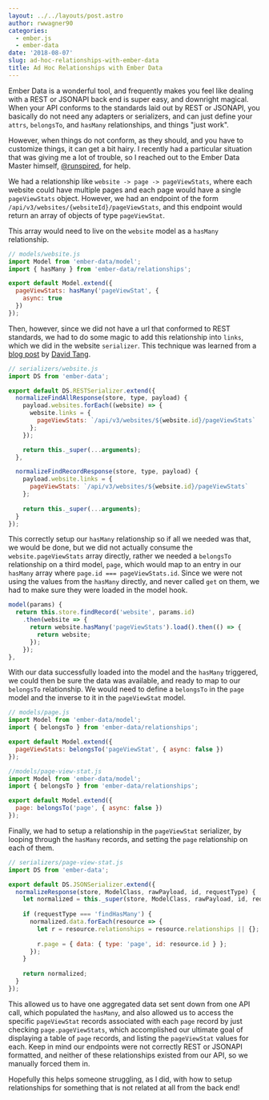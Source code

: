 ```yaml
---
layout: ../../layouts/post.astro
author: rwwagner90
categories: 
  - ember.js
  - ember-data
date: '2018-08-07'
slug: ad-hoc-relationships-with-ember-data
title: Ad Hoc Relationships with Ember Data
---
```


Ember Data is a wonderful tool, and frequently makes you feel like dealing with a REST or JSONAPI back end 
is super easy, and downright magical. When your API conforms to the standards laid out by REST or JSONAPI, 
you basically do not need any adapters or serializers, and can just define your `attrs`, `belongsTo`, and 
`hasMany` relationships, and things "just work".

However, when things do not conform, as they should, and you have to customize things, it can get a bit hairy.
I recently had a particular situation that was giving me a lot of trouble, so I reached out to the Ember Data 
Master himself, [@runspired](https://twitter.com/Runspired), for help.

We had a relationship like `website -> page -> pageViewStats`, where each website could have multiple pages and each
page would have a single `pageViewStats` object. However, we had an endpoint of the form 
`/api/v3/websites/{websiteId}/pageViewStats`, and this endpoint would return an array of objects 
of type `pageViewStat`. 

This array would need to live on the `website` model as a `hasMany` relationship.

```js
// models/website.js
import Model from 'ember-data/model';
import { hasMany } from 'ember-data/relationships';

export default Model.extend({
  pageViewStats: hasMany('pageViewStat', {
    async: true
  })
});  
```

Then, however, since we did not have a url that conformed to REST standards, we had to do some magic to 
add this relationship into `links`, which we did in the website `serializer`. This technique was learned
from a [blog post](https://thejsguy.com/2016/02/21/handling-nested-resources-in-ember-data.html) by 
[David Tang](https://twitter.com/iamdtang).

```js
// serializers/website.js
import DS from 'ember-data';

export default DS.RESTSerializer.extend({
  normalizeFindAllResponse(store, type, payload) {
    payload.websites.forEach((website) => {
      website.links = {
        pageViewStats: `/api/v3/websites/${website.id}/pageViewStats`
      };
    });

    return this._super(...arguments);
  },

  normalizeFindRecordResponse(store, type, payload) {
    payload.website.links = {
      pageViewStats: `/api/v3/websites/${website.id}/pageViewStats`
    };
    
    return this._super(...arguments);
  }
});
```

This correctly setup our `hasMany` relationship so if all we needed was that, we would be done, but we 
did not actually consume the `website.pageViewStats` array directly, rather we needed a `belongsTo` 
relationship on a third model, `page`, which would map to an entry in our `hasMany` array where 
`page.id === pageViewStats.id`. Since we were not using the values from the `hasMany` directly, and 
never called `get` on them, we had to make sure they were loaded in the model hook.

```js
model(params) {
  return this.store.findRecord('website', params.id)
    .then(website => {
      return website.hasMany('pageViewStats').load().then(() => {
        return website;
      });
    });
},
```

With our data successfully loaded into the model and the `hasMany` triggered, we could then be sure the data 
was available, and ready to map to our `belongsTo` relationship. We would need to define a `belongsTo` in
the `page` model and the inverse to it in the `pageViewStat` model.

```js
// models/page.js
import Model from 'ember-data/model';
import { belongsTo } from 'ember-data/relationships';

export default Model.extend({
  pageViewStats: belongsTo('pageViewStat', { async: false })
});
```

```js
//models/page-view-stat.js
import Model from 'ember-data/model';
import { belongsTo } from 'ember-data/relationships';

export default Model.extend({
  page: belongsTo('page', { async: false })
});
```

Finally, we had to setup a relationship in the `pageViewStat` serializer, by looping through the `hasMany` records,
and setting the `page` relationship on each of them.

```js
// serializers/page-view-stat.js
import DS from 'ember-data';

export default DS.JSONSerializer.extend({
  normalizeResponse(store, ModelClass, rawPayload, id, requestType) {
    let normalized = this._super(store, ModelClass, rawPayload, id, requestType);
  
    if (requestType === 'findHasMany') {
      normalized.data.forEach(resource => {
        let r = resource.relationships = resource.relationships || {};
        
        r.page = { data: { type: 'page', id: resource.id } };
      });
    }
  
    return normalized;
  }
});
```

This allowed us to have one aggregated data set sent down from one API call, which populated the `hasMany`, 
and also allowed us to access the specific `pageViewStat` records associated with each `page` record by 
just checking `page.pageViewStats`, which accomplished our ultimate goal of displaying a table of `page`
records, and listing the `pageViewStat` values for each. Keep in mind our endpoints were not correctly 
REST or JSONAPI formatted, and neither of these relationships existed from our API, so we manually forced 
them in.

Hopefully this helps someone struggling, as I did, with how to setup relationships for something that is
not related at all from the back end!
